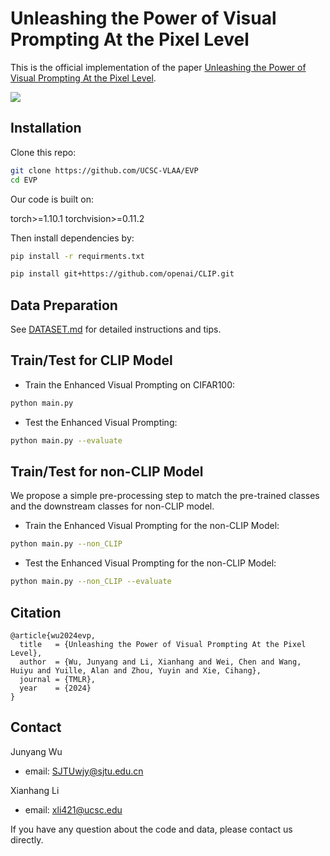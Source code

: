 # Unleashing the Power of Visual Prompting At the Pixel Level

This is the official implementation of the paper [Unleashing the Power of Visual Prompting At the Pixel Level](https://arxiv.org/abs/2212.10556).

![](https://github.com/jywu511/Unleashing-the-Power-of-Visual-Prompting-At-the-Pixel-Level/blob/main/methods.png)

## Installation

Clone this repo:

```bash
git clone https://github.com/UCSC-VLAA/EVP
cd EVP
```

Our code is built on:

torch>=1.10.1
torchvision>=0.11.2


Then install dependencies by:

```bash
pip install -r requirments.txt

pip install git+https://github.com/openai/CLIP.git
```

## Data Preparation

See [DATASET.md](https://github.com/UCSC-VLAA/EVP/blob/main/DATASET.md)
for detailed instructions and tips.

## Train/Test for CLIP Model

* Train the Enhanced Visual Prompting on CIFAR100:

```bash
python main.py 
```

* Test the Enhanced Visual Prompting:

```bash
python main.py --evaluate
```

## Train/Test for non-CLIP Model

We propose a simple pre-processing step to match the pre-trained classes and the downstream classes for non-CLIP model. 

* Train the Enhanced Visual Prompting for the non-CLIP Model:

```bash
python main.py --non_CLIP
```

* Test the Enhanced Visual Prompting for the non-CLIP Model:

```bash
python main.py --non_CLIP --evaluate 
```


## Citation

```
@article{wu2024evp,
  title   = {Unleashing the Power of Visual Prompting At the Pixel Level}, 
  author  = {Wu, Junyang and Li, Xianhang and Wei, Chen and Wang, Huiyu and Yuille, Alan and Zhou, Yuyin and Xie, Cihang},
  journal = {TMLR},
  year    = {2024}
}
```


## Contact

Junyang Wu
- email: SJTUwjy@sjtu.edu.cn


Xianhang Li
- email: xli421@ucsc.edu


If you have any question about the code and data, please contact us directly.





